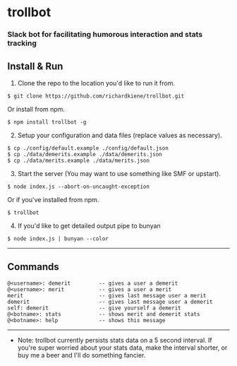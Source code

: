 # trollbot
### Slack bot for facilitating humorous interaction and stats tracking

## Install & Run

1. Clone the repo to the location you'd like to run it from.
```
$ git clone https://github.com/richardkiene/trollbot.git
```
Or install from npm.
```
$ npm install trollbot -g
```
2. Setup your configuration and data files (replace values as necessary).
```
$ cp ./config/default.example ./config/default.json
$ cp ./data/demerits.example ./data/demerits.json
$ cp ./data/merits.example ./data/merits.json
```
3. Start the server (You may want to use something like SMF or upstart).
```
$ node index.js --abort-on-uncaught-exception
```
Or if you've installed from npm.
```
$ trollbot
```

4. If you'd like to get detailed output pipe to bunyan
```
$ node index.js | bunyan --color
```
***
## Commands

```
@<username>: demerit         -- gives a user a demerit
@<username>: merit           -- gives a user a merit
merit                        -- gives last message user a merit
demerit                      -- gives last message user a demerit
self: demerit                -- give yourself a demerit
@<botname>: stats            -- shows merit and demerit stats
@<botname>: help             -- shows this message
```
***
* Note: trollbot currently persists stats data on a 5 second interval. If you're
  super worried about your stats data, make the interval shorter, or buy me a
  beer and I'll do something fancier.
